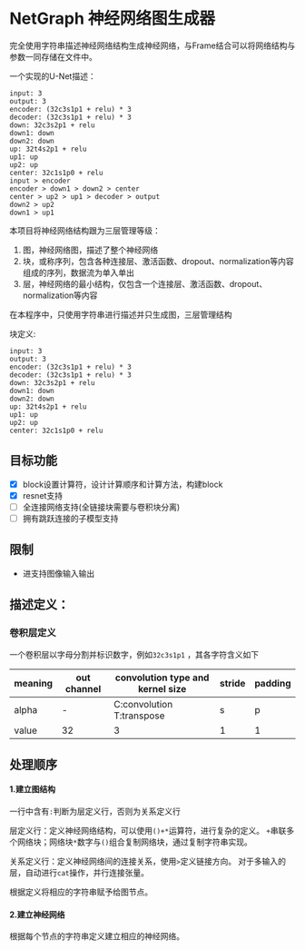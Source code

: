 # NetGraph 神经网络图生成器

完全使用字符串描述神经网络结构生成神经网络，与Frame结合可以将网络结构与参数一同存储在文件中。

一个实现的U-Net描述：
```
input: 3
output: 3
encoder: (32c3s1p1 + relu) * 3
decoder: (32c3s1p1 + relu) * 3
down: 32c3s2p1 + relu
down1: down
down2: down
up: 32t4s2p1 + relu
up1: up
up2: up
center: 32c1s1p0 + relu
input > encoder
encoder > down1 > down2 > center
center > up2 > up1 > decoder > output
down2 > up2
down1 > up1
```
本项目将神经网络结构跟为三层管理等级：
1. 图，神经网络图，描述了整个神经网络
2. 块，或称序列，包含各种连接层、激活函数、dropout、normalization等内容组成的序列，数据流为单入单出
3. 层，神经网络的最小结构，仅包含一个连接层、激活函数、dropout、normalization等内容

在本程序中，只使用字符串进行描述并只生成图，三层管理结构

块定义:
```
input: 3
output: 3
encoder: (32c3s1p1 + relu) * 3
decoder: (32c3s1p1 + relu) * 3
down: 32c3s2p1 + relu
down1: down
down2: down
up: 32t4s2p1 + relu
up1: up
up2: up
center: 32c1s1p0 + relu
```

## 目标功能
- [x] block设置计算符，设计计算顺序和计算方法，构建block 
- [x] resnet支持
- [ ] 全连接网络支持(全链接块需要与卷积块分离)
- [ ] 拥有跳跃连接的子模型支持

## 限制
- 进支持图像输入输出

## 描述定义：
### 卷积层定义
一个卷积层以字母分割并标识数字，例如`32c3s1p1` ，其各字符含义如下

meaning|out channel|convolution type and kernel size|stride|padding 
---|---|---|---|---
alpha|-|C:convolution T:transpose|s|p|
value|32|3|1|1|

## 处理顺序

#### 1.建立图结构

一行中含有`:`判断为层定义行，否则为关系定义行

层定义行：定义神经网络结构，可以使用`()+*`运算符，进行复杂的定义。
`+`串联多个网络块；网络块`*`数字与`()`组合复制网络块，通过复制字符串实现。

关系定义行：定义神经网络间的连接关系，使用`>`定义链接方向。
对于多输入的层，自动进行`cat`操作，并行连接张量。

根据定义将相应的字符串赋予给图节点。

#### 2.建立神经网络

根据每个节点的字符串定义建立相应的神经网络。
